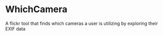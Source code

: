 WhichCamera
===========

A flickr tool that finds which cameras a user is utilizing by exploring their EXIF data
